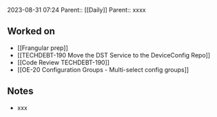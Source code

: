 2023-08-31 07:24
Parent:: [[Daily]] 
Parent:: xxxx





## Worked on

- [[Frangular prep]]
- [[TECHDEBT-190 Move the DST Service to the DeviceConfig Repo]]
- [[Code Review TECHDEBT-190]]
- [[OE-20 Configuration Groups - Multi-select config groups]]

## Notes

- xxx




